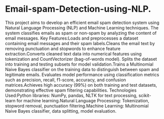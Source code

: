 # Email-spam-Detection-using-NLP.
This project aims to develop an efficient email spam detection system using Natural Language Processing (NLP) and Machine Learning techniques. The system classifies emails as spam or non-spam by analyzing the content of email messages.
Key Features:Loads and preprocesses a dataset containing email messages and their spam labels.Cleans the email text by removing punctuation and stopwords to enhance feature extraction.Converts cleaned text data into numerical features using tokenization and CountVectorizer (bag-of-words model).
Splits the dataset into training and testing subsets for model validation.Trains a Multinomial Naive Bayes classifier on the training data to distinguish between spam and legitimate emails.
Evaluates model performance using classification metrics such as precision, recall, f1-score, accuracy, and confusion matrices.Achieves high accuracy (99%) on both training and test datasets, demonstrating effective spam filtering capabilities.
Technologies Used:Python libraries: NumPy, pandas, NLTK for text processing, scikit-learn for machine learning.Natural Language Processing: Tokenization, stopword removal, punctuation filtering.Machine Learning: Multinomial Naive Bayes classifier, data splitting, model evaluation.
